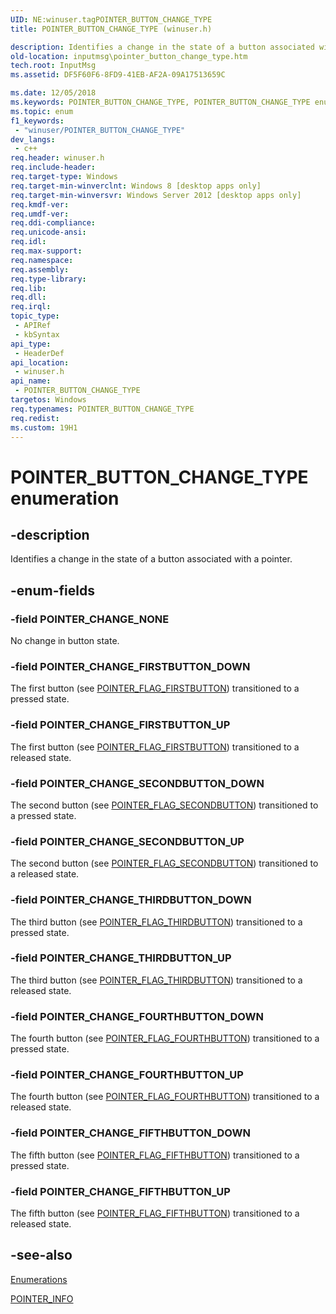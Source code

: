 ```yaml
---
UID: NE:winuser.tagPOINTER_BUTTON_CHANGE_TYPE
title: POINTER_BUTTON_CHANGE_TYPE (winuser.h)

description: Identifies a change in the state of a button associated with a pointer.
old-location: inputmsg\pointer_button_change_type.htm
tech.root: InputMsg
ms.assetid: DF5F60F6-8FD9-41EB-AF2A-09A17513659C

ms.date: 12/05/2018
ms.keywords: POINTER_BUTTON_CHANGE_TYPE, POINTER_BUTTON_CHANGE_TYPE enumeration [Input Messages and Notifications], POINTER_CHANGE_FIFTHBUTTON_DOWN, POINTER_CHANGE_FIFTHBUTTON_UP, POINTER_CHANGE_FIRSTBUTTON_DOWN, POINTER_CHANGE_FIRSTBUTTON_UP, POINTER_CHANGE_FOURTHBUTTON_DOWN, POINTER_CHANGE_FOURTHBUTTON_UP, POINTER_CHANGE_NONE, POINTER_CHANGE_SECONDBUTTON_DOWN, POINTER_CHANGE_SECONDBUTTON_UP, POINTER_CHANGE_THIRDBUTTON_DOWN, POINTER_CHANGE_THIRDBUTTON_UP, inputmsg.pointer_button_change_type, winuser/POINTER_BUTTON_CHANGE_TYPE, winuser/POINTER_CHANGE_FIFTHBUTTON_DOWN, winuser/POINTER_CHANGE_FIFTHBUTTON_UP, winuser/POINTER_CHANGE_FIRSTBUTTON_DOWN, winuser/POINTER_CHANGE_FIRSTBUTTON_UP, winuser/POINTER_CHANGE_FOURTHBUTTON_DOWN, winuser/POINTER_CHANGE_FOURTHBUTTON_UP, winuser/POINTER_CHANGE_NONE, winuser/POINTER_CHANGE_SECONDBUTTON_DOWN, winuser/POINTER_CHANGE_SECONDBUTTON_UP, winuser/POINTER_CHANGE_THIRDBUTTON_DOWN, winuser/POINTER_CHANGE_THIRDBUTTON_UP
ms.topic: enum
f1_keywords: 
 - "winuser/POINTER_BUTTON_CHANGE_TYPE"
dev_langs:
 - c++
req.header: winuser.h
req.include-header: 
req.target-type: Windows
req.target-min-winverclnt: Windows 8 [desktop apps only]
req.target-min-winversvr: Windows Server 2012 [desktop apps only]
req.kmdf-ver: 
req.umdf-ver: 
req.ddi-compliance: 
req.unicode-ansi: 
req.idl: 
req.max-support: 
req.namespace: 
req.assembly: 
req.type-library: 
req.lib: 
req.dll: 
req.irql: 
topic_type:
 - APIRef
 - kbSyntax
api_type:
 - HeaderDef
api_location:
 - winuser.h
api_name:
 - POINTER_BUTTON_CHANGE_TYPE
targetos: Windows
req.typenames: POINTER_BUTTON_CHANGE_TYPE
req.redist: 
ms.custom: 19H1
---
```


# POINTER_BUTTON_CHANGE_TYPE enumeration


## -description


Identifies a change in the state of a button associated with a pointer.


## -enum-fields




### -field POINTER_CHANGE_NONE

No change in button state.


### -field POINTER_CHANGE_FIRSTBUTTON_DOWN

The first button (see <a href="https://docs.microsoft.com/previous-versions/windows/desktop/inputmsg/pointer-flags-contants">POINTER_FLAG_FIRSTBUTTON</a>) transitioned to a pressed state.


### -field POINTER_CHANGE_FIRSTBUTTON_UP

The first button (see <a href="https://docs.microsoft.com/previous-versions/windows/desktop/inputmsg/pointer-flags-contants">POINTER_FLAG_FIRSTBUTTON</a>) transitioned to a released state.


### -field POINTER_CHANGE_SECONDBUTTON_DOWN

The second button (see <a href="https://docs.microsoft.com/previous-versions/windows/desktop/inputmsg/pointer-flags-contants">POINTER_FLAG_SECONDBUTTON</a>) transitioned to a pressed state.


### -field POINTER_CHANGE_SECONDBUTTON_UP

The second button (see <a href="https://docs.microsoft.com/previous-versions/windows/desktop/inputmsg/pointer-flags-contants">POINTER_FLAG_SECONDBUTTON</a>) transitioned to a released state.


### -field POINTER_CHANGE_THIRDBUTTON_DOWN

The third button (see <a href="https://docs.microsoft.com/previous-versions/windows/desktop/inputmsg/pointer-flags-contants">POINTER_FLAG_THIRDBUTTON</a>) transitioned to a pressed state.


### -field POINTER_CHANGE_THIRDBUTTON_UP

The third button (see <a href="https://docs.microsoft.com/previous-versions/windows/desktop/inputmsg/pointer-flags-contants">POINTER_FLAG_THIRDBUTTON</a>) transitioned to a released state.


### -field POINTER_CHANGE_FOURTHBUTTON_DOWN

The fourth button (see <a href="https://docs.microsoft.com/previous-versions/windows/desktop/inputmsg/pointer-flags-contants">POINTER_FLAG_FOURTHBUTTON</a>) transitioned to a pressed state.


### -field POINTER_CHANGE_FOURTHBUTTON_UP

The fourth button (see <a href="https://docs.microsoft.com/previous-versions/windows/desktop/inputmsg/pointer-flags-contants">POINTER_FLAG_FOURTHBUTTON</a>) transitioned to a released state.


### -field POINTER_CHANGE_FIFTHBUTTON_DOWN

The fifth button (see <a href="https://docs.microsoft.com/previous-versions/windows/desktop/inputmsg/pointer-flags-contants">POINTER_FLAG_FIFTHBUTTON</a>) transitioned to a pressed state.


### -field POINTER_CHANGE_FIFTHBUTTON_UP

The fifth button (see <a href="https://docs.microsoft.com/previous-versions/windows/desktop/inputmsg/pointer-flags-contants">POINTER_FLAG_FIFTHBUTTON</a>) transitioned to a released state.


## -see-also




<a href="https://docs.microsoft.com/previous-versions/windows/desktop/inputmsg/enums">Enumerations</a>



<a href="https://docs.microsoft.com/windows/desktop/api/winuser/ns-winuser-pointer_info">POINTER_INFO</a>
 

 

